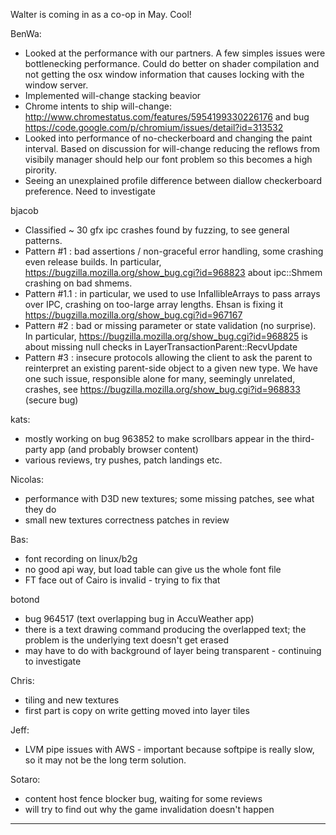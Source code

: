 Walter is coming in as a co-op in May. Cool!


BenWa:
* Looked at the performance with our partners. A few simples issues were bottlenecking performance. Could do better on shader compilation and not getting the osx window information that causes locking with the window server.
* Implemented will-change stacking beavior
* Chrome intents to ship will-change: http://www.chromestatus.com/features/5954199330226176 and bug https://code.google.com/p/chromium/issues/detail?id=313532
* Looked into performance of no-checkerboard and changing the paint interval. Based on discussion for will-change reducing the reflows from visibily manager should help our font problem so this becomes a high pirority.
* Seeing an unexplained profile difference between diallow checkerboard preference. Need to investigate



bjacob
* Classified ~ 30 gfx ipc crashes found by fuzzing, to see general patterns.
* Pattern #1 : bad assertions / non-graceful error handling, some crashing even release builds. In particular, https://bugzilla.mozilla.org/show_bug.cgi?id=968823 about ipc::Shmem crashing on bad shmems.
* Pattern #1.1 : in particular, we used to use InfallibleArrays to pass arrays over IPC, crashing on too-large array lengths. Ehsan is fixing it https://bugzilla.mozilla.org/show_bug.cgi?id=967167
* Pattern #2 : bad or missing parameter or state validation (no surprise). In particular, https://bugzilla.mozilla.org/show_bug.cgi?id=968825 is about missing null checks in LayerTransactionParent::RecvUpdate
* Pattern #3 : insecure protocols allowing the client to ask the parent to reinterpret an existing parent-side object to a given new type. We have one such issue, responsible alone for many, seemingly unrelated, crashes, see https://bugzilla.mozilla.org/show_bug.cgi?id=968833 (secure bug)



kats:
* mostly working on bug 963852 to make scrollbars appear in the third-party app (and probably browser content)
* various reviews, try pushes, patch landings etc.



Nicolas:
* performance with D3D new textures; some missing patches, see what they do
* small new textures correctness patches in review



Bas:
* font recording on linux/b2g
* no good api way, but load table can give us the whole font file
* FT face out of Cairo is invalid - trying to fix that



botond
* bug 964517 (text overlapping bug in AccuWeather app)
* there is a text drawing command producing the overlapped text; the problem is the underlying text doesn't get erased
* may have to do with background of layer being transparent - continuing to investigate



Chris:
* tiling and new textures
* first part is copy on write getting moved into layer tiles



Jeff:
* LVM pipe issues with AWS - important because softpipe is really slow, so it may not be the long term solution.



Sotaro:
* content host fence blocker bug, waiting for some reviews
* will try to find out why the game invalidation doesn't happen

________________


